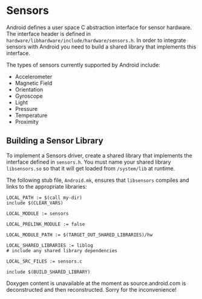 # Sensors #

Android defines a user space C abstraction interface for sensor hardware. The interface header is defined in 
`hardware/libhardware/include/hardware/sensors.h`.
In order to integrate sensors with Android you need to build a shared library that implements this interface. 

The types of sensors currently supported by Android include:

- Accelerometer
- Magnetic Field
- Orientation
- Gyroscope
- Light
- Pressure
- Temperature
- Proximity
 
## Building a Sensor Library ##

To implement a Sensors driver, create a shared library that implements the interface defined in `sensors.h`. You must name your shared library 
`libsensors.so` so that it will get loaded from `/system/lib` at runtime. 

The following stub file, `Android.mk`, ensures that `libsensors` compiles and links to the appropriate libraries:

    LOCAL_PATH := $(call my-dir)
    include $(CLEAR_VARS)

    LOCAL_MODULE := sensors

    LOCAL_PRELINK_MODULE := false

    LOCAL_MODULE_PATH := $(TARGET_OUT_SHARED_LIBRARIES)/hw

    LOCAL_SHARED_LIBRARIES := liblog
    # include any shared library dependencies

    LOCAL_SRC_FILES := sensors.c

    include $(BUILD_SHARED_LIBRARY)
 
Doxygen content is unavailable at the moment as source.android.com is deconstructed and then reconstructed. Sorry for the inconvenience!
